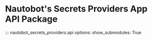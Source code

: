 # Nautobot's Secrets Providers App API Package

::: nautobot_secrets_providers.api
    options:
        show_submodules: True
